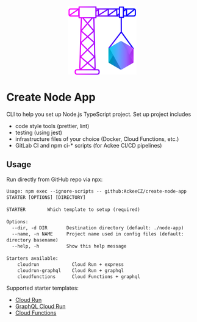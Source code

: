 <div align="center">

![](logo.png)

</div>

# Create Node App

CLI to help you set up Node.js TypeScript project. Set up project includes

- code style tools (prettier, lint)
- testing (using jest)
- infrastructure files of your choice (Docker, Cloud Functions, etc.)
- GitLab CI and npm ci-\* scripts (for Ackee CI/CD pipelines)

## Usage

Run directly from GitHub repo via npx:

```
Usage: npm exec --ignore-scripts -- github:AckeeCZ/create-node-app STARTER [OPTIONS] [DIRECTORY]

STARTER        Which template to setup (required)

Options:
  --dir, -d DIR       Destination directory (default: ./node-app)
  --name, -n NAME     Project name used in config files (default: directory basename)
  --help, -h          Show this help message

Starters available:
    cloudrun            Cloud Run + express
    cloudrun-graphql    Cloud Run + graphql
    cloudfunctions      Cloud Functions + graphql
```

Supported starter templates:

- [Cloud Run](./starter/cloudrun/README.md)
- [GraphQL Cloud Run](./starter/cloudrun-graphql/README.md)
- [Cloud Functions](./starter/cloudfunctions/README.md)

